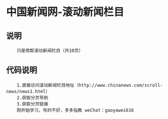 # 中国新闻网-滚动新闻栏目
## 说明
		只是爬取滚动新闻栏目（共10页）
## 代码说明
		1.直接访问滚动新闻栏目地址（http://www.chinanews.com/scroll-news/news1.html）
		2.获取分页导航
		3.获取分页链接
		刚开始学习，写的不好，多多指教 weChat：gaoyawei616